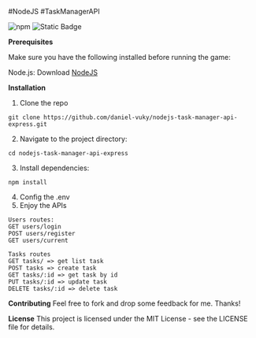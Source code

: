 #NodeJS
#TaskManagerAPI

![npm](https://img.shields.io/npm/v/node) ![Static Badge](https://img.shields.io/badge/NodeJS-black)

**Prerequisites**

Make sure you have the following installed before running the game:

Node.js: Download <a href="https://nodejs.org/en">NodeJS</a>

**Installation**

1. Clone the repo

```
git clone https://github.com/daniel-vuky/nodejs-task-manager-api-express.git
```

2. Navigate to the project directory:

```
cd nodejs-task-manager-api-express
```

3. Install dependencies:

```
npm install
```
4. Config the .env
5. Enjoy the APIs
```
Users routes:
GET users/login
POST users/register
GET users/current
```

```
Tasks routes
GET tasks/ => get list task
POST tasks => create task
GET tasks/:id => get task by id
PUT tasks/:id => update task
DELETE tasks/:id => delete task
```
   
**Contributing**
Feel free to fork and drop some feedback for me.
Thanks!

**License**
This project is licensed under the MIT License - see the LICENSE file for details.
